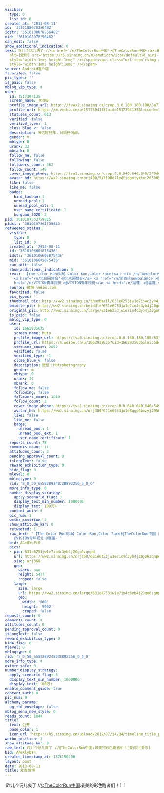 ```yaml
---
visible:
  type: 0
  list_id: 0
created_at: '2013-08-11'
id: '3610108078256482'
idstr: '3610108078256482'
mid: '3610108078256482'
can_edit: false
show_additional_indication: 0
text: 昨儿个玩儿爽了 //<a href='/n/TheColorRun中国'>@TheColorRun中国</a>:最美的彩色跑者们！<span class="url-icon"><img
  alt=[爱你] src="https://h5.sinaimg.cn/m/emoticon/icon/default/d_aini-09d5f3f870.png"
  style="width:1em; height:1em;" /></span><span class="url-icon"><img alt=[爱你] src="https://h5.sinaimg.cn/m/emoticon/icon/default/d_aini-09d5f3f870.png"
  style="width:1em; height:1em;" /></span>
source: Android客户端
favorited: false
pic_types: ''
is_paid: false
mblog_vip_type: 0
user:
  id: 1517394135
  screen_name: 李消极
  profile_image_url: https://tvax2.sinaimg.cn/crop.0.0.180.180.180/5a7198d7ly8fjdgmtyktmj20500500so.jpg?KID=imgbed,tva&Expires=1606399666&ssig=kJcncHvS8E
  profile_url: https://m.weibo.cn/u/1517394135?uid=1517394135&luicode=10000011&lfid=2304131517394135_-_WEIBO_SECOND_PROFILE_WEIBO
  statuses_count: 613
  verified: false
  verified_type: -1
  close_blue_v: false
  description: 唯忆轻狂年，风流任沉醉。
  gender: m
  mbtype: 0
  urank: 33
  mbrank: 0
  follow_me: false
  following: false
  followers_count: 362
  follow_count: 549
  cover_image_phone: https://tva1.sinaimg.cn/crop.0.0.640.640.640/549d0121tw1egm1kjly3jj20hs0hsq4f.jpg
  avatar_hd: https://wx2.sinaimg.cn/orj480/5a7198d7ly8fjdgmtyktmj20500500so.jpg
  like: false
  like_me: false
  badge:
    bind_taobao: 1
    unread_pool: 1
    unread_pool_ext: 1
    user_name_certificate: 1
    hongbao_2020: 2
pid: 3610107562759825
pidstr: '3610107562759825'
retweeted_status:
  visible:
    type: 0
    list_id: 0
  created_at: '2013-08-11'
  id: '3610106605875436'
  idstr: '3610106605875436'
  mid: '3610106605875436'
  can_edit: false
  show_additional_indication: 0
  text: "【The Color Run现场】Color Run,Color Face!<a href='/n/TheColorRun中国'>@TheColorRun中国</a>
    <a href='/n/北京园博会'>@北京园博会</a> <a href='/n/新百伦newbalance'>@新百伦newbalance</a> <a
    href='/n/VISION青年视觉'>@VISION青年视觉</a> <a href='/n/扈蓬-'>@扈蓬-</a> "
  source: 微博 weibo.com
  favorited: false
  pic_types: ''
  thumbnail_pic: http://ww2.sinaimg.cn/thumbnail/631e6253jw1e7io4c3yb4j20go6zqnpd.jpg
  bmiddle_pic: http://ww2.sinaimg.cn/bmiddle/631e6253jw1e7io4c3yb4j20go6zqnpd.jpg
  original_pic: http://ww2.sinaimg.cn/large/631e6253jw1e7io4c3yb4j20go6zqnpd.jpg
  is_paid: false
  mblog_vip_type: 0
  user:
    id: 1662935635
    screen_name: Muto
    profile_image_url: https://tva3.sinaimg.cn/crop.0.0.180.180.180/631e6253jw1e8qgp5bmzyj2050050aa8.jpg?KID=imgbed,tva&Expires=1606399666&ssig=8%2BJ6LpvRoP
    profile_url: https://m.weibo.cn/u/1662935635?uid=1662935635&luicode=10000011&lfid=2304131517394135_-_WEIBO_SECOND_PROFILE_WEIBO
    statuses_count: 2852
    verified: false
    verified_type: -1
    close_blue_v: false
    description: 微信：Mutophotography
    gender: m
    mbtype: 0
    urank: 34
    mbrank: 0
    follow_me: false
    following: false
    followers_count: 1810
    follow_count: 2
    cover_image_phone: https://tva1.sinaimg.cn/crop.0.0.640.640.640/549d0121tw1egm1kjly3jj20hs0hsq4f.jpg
    avatar_hd: https://ww3.sinaimg.cn/orj480/631e6253jw1e8qgp5bmzyj2050050aa8.jpg
    like: false
    like_me: false
    badge:
      unread_pool: 1
      unread_pool_ext: 1
      user_name_certificate: 1
  reposts_count: 78
  comments_count: 11
  attitudes_count: 3
  pending_approval_count: 0
  isLongText: false
  reward_exhibition_type: 0
  hide_flag: 0
  mlevel: 0
  mblogtype: 0
  rid: '8_0_50_6558389248238892256_0_0_0'
  more_info_type: 0
  number_display_strategy:
    apply_scenario_flag: 3
    display_text_min_number: 1000000
    display_text: 100万+
  content_auth: 0
  pic_num: 1
  weibo_position: 2
  show_attitude_bar: 0
  retweeted: 1
  raw_text: "【The Color Run现场】Color Run,Color Face!@TheColorRun中国 @北京园博会 @新百伦newbalance
    @VISION青年视觉 @扈蓬- ​​​"
  bid: A4eUYoEt6
  pics:
  - pid: 631e6253jw1e7io4c3yb4j20go6zqnpd
    url: https://ww2.sinaimg.cn/orj360/631e6253jw1e7io4c3yb4j20go6zqnpd.jpg
    size: orj360
    geo:
      width: 360
      height: 5437
      croped: false
    large:
      size: large
      url: https://ww2.sinaimg.cn/large/631e6253jw1e7io4c3yb4j20go6zqnpd.jpg
      geo:
        width: '600'
        height: '9062'
        croped: false
reposts_count: 0
comments_count: 0
attitudes_count: 0
pending_approval_count: 0
isLongText: false
reward_exhibition_type: 0
hide_flag: 0
mlevel: 0
mblogtype: 0
rid: '8_0_50_6558389248238892256_0_0_0'
more_info_type: 0
extern_safe: 0
number_display_strategy:
  apply_scenario_flag: 3
  display_text_min_number: 1000000
  display_text: 100万+
enable_comment_guide: true
content_auth: 0
pic_num: 0
alchemy_params:
  ug_red_envelope: false
mblog_menu_new_style: 0
reads_count: 1040
title:
  text: 公开
  base_color: 1
  icon_url: https://h5.sinaimg.cn/upload/2015/07/14/34/timeline_title_public_default.png
weibo_position: 3
show_attitude_bar: 0
raw_text: 昨儿个玩儿爽了 //@TheColorRun中国:最美的彩色跑者们！[爱你][爱你]
bid: A4eXlyDT4
created_timestamp_at: 1376150400
layout: post
date: 2013-08-11
title: 发表微博
---
```


![]()
昨儿个玩儿爽了 //<a href='/n/TheColorRun中国'>@TheColorRun中国</a>:最美的彩色跑者们！<span class="url-icon"><img alt=[爱你] src="https://h5.sinaimg.cn/m/emoticon/icon/default/d_aini-09d5f3f870.png" style="width:1em; height:1em;" /></span><span class="url-icon"><img alt=[爱你] src="https://h5.sinaimg.cn/m/emoticon/icon/default/d_aini-09d5f3f870.png" style="width:1em; height:1em;" /></span>
